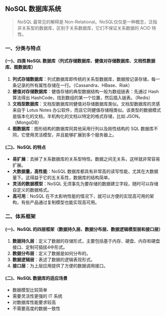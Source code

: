 ## NoSQL 数据库系统

> NoSQL 最常见的解释是 Non-Relational。NoSQL仅仅是一种概念，泛指非关系型的数据库，区别于关系数据库，它们不保证关系数据的 ACID 特性。

### 一、分类与特点

#### (一)、四类 NoSQL 数据库（列式存储数据库、健值对存储数据库、文档性数据库、图数据库）

1. **列式存储数据库**：列式数据库即传统的关系型数据库，数据按记录存储，每一条记录的所有属性存储在一行。（Cassandra、HBase、Riak）
2. **健值对存储数据库**：健值存储的典型数据结构一般为数组链表：先通过 Hash 算法得出 HashCode，找到数组的某一个位置，然后插入链表。（Redis）
3. **文档型数据库**：文档型数据库同健值对存储数据库类似。文档型数据库的灵感来自于 Lotus Notes 办公软件，而且它同健值存储相类似。该类型的数据模式是版本化的文档，半机构化的文档以特定的格式存储，比如 JSON。（MongoDB）
4. **图数据库**：图形结构的数据库同其他采用行列以及刚性结构的 SQL 数据库不同，它使用灵活模型，并且能够扩展到多个服务器上。

#### (二)、NoSQL 的特点

- **易扩展**：去掉了关系数据库的关系型特性。数据之间无关系，这样就非常容易扩展。
- **大数据量，高性能**：NoSQL 数据库都具有非常高的读写性能，尤其在大数据量下。这得益于它的五关系性，数据库的结构简单。
- **灵活的数据模型**：NoSQL 无须事先为要存储的数据建立字段，随时可以存储自定义的数据格式。
- **高可用**：NoSQL 在不太影响性能的情况下，就可以方便的实现高可用的架构，有些产品通过复制模型也能实现高可用。



### 二、体系框架

#### (一)、NoSQL 的四层框架（数据持久层、数据分布层、数据逻辑模型层和接口层）

1. **数据持久层**：定义了数据的存储形式，主要包括基于内存、硬盘、内存和硬盘接口、定制可插拔4中形式。
2. **数据分布层**：定义了数据是如何分布的。
3. **数据逻辑层**：表述了数据的逻辑表现形式。
4. **接口层**：为上层应用提供了方便的数据调用接口。

#### (二)、NoSQL 数据库的适应场景

- 数据模型比较简单
- 需要灵活性更强的 IT 系统
- 对数据库性能要求较高
- 不需要高度的数据一致性
